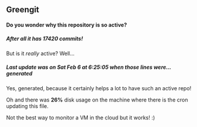 ## Greengit

#### Do you wonder why this repository is so active?

##### After all it has 17420 commits!

But is it *really* active? Well...

##### Last update was on Sat Feb 6 at 6:25:05 when those lines were... generated

Yes, generated, because it certainly helps a lot to have such an active repo!

Oh and there was **26%** disk usage on the machine
where there is the cron updating this file.

Not the best way to monitor a VM in the cloud but it works! :)
